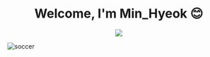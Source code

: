 <div align="center"><h1>
  Welcome, I'm Min_Hyeok 😊
</h1></div>

<div align="center"><a href="https://github.com/jaqwe2301"><img src="https://hits.seeyoufarm.com/api/count/incr/badge.svg?url=https%3A%2F%2Fgithub.com%2Fgjbae1212%2Fhit-counter&count_bg=%23FF40C2&title_bg=%23FF4949&icon=smugmug.svg&icon_color=%23FFFFFF&title=Visitor&edge_flat=false"/></a></div>

![soccer](https://user-images.githubusercontent.com/42240254/179361124-02a8044c-c1da-4369-91e8-3de7a230c0c5.gif)
